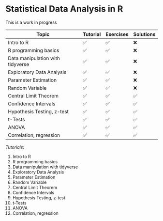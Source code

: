 # Statistical Data Analysis in R
This is a work in progress

| Topic                            | Tutorial                      | Exercises       | Solutions       |
|----------------------------------|-------------------------------|-----------------|-----------------|
| Intro to R                      | ✅                             | ✅               | ❌              |
| R programming basics            | ✅                             | ✅               | ❌              |
| Data manipulation with tidyverse| ✅                             | ✅               | ❌              |
| Exploratory Data Analysis       | ✅                             | ✅               | ❌              |
| Parameter Estimation            | ✅                             | ✅               | ❌              |
| Random Variable                 | ✅                             | ✅               | ❌              |
| Central Limit Theorem           | ✅                             | ✅               | ✅              |
| Confidence Intervals            | ✅                             | ✅               | ✅              |
| Hypothesis Testing, z-test      | ✅                             | ✅               | ✅              |
| t-Tests                         | ✅                             | ✅               | ✅              |
| ANOVA                           | ✅                             | ✅               | ✅              |
| Correlation, regression         | ✅                             | ✅               | ✅              |


*Tutorials:*
1. Intro to R
2. R programming basics
3. Data manipulation with tidyverse
4. Exploratory Data Analysis
5. Parameter Estimation
6. Random Variable 
7. Central Limit Theorem
8. Confidence Intervals
9. Hypothesis Testing, z-test
10. t-Tests
11. ANOVA
12. Correlation, regression
